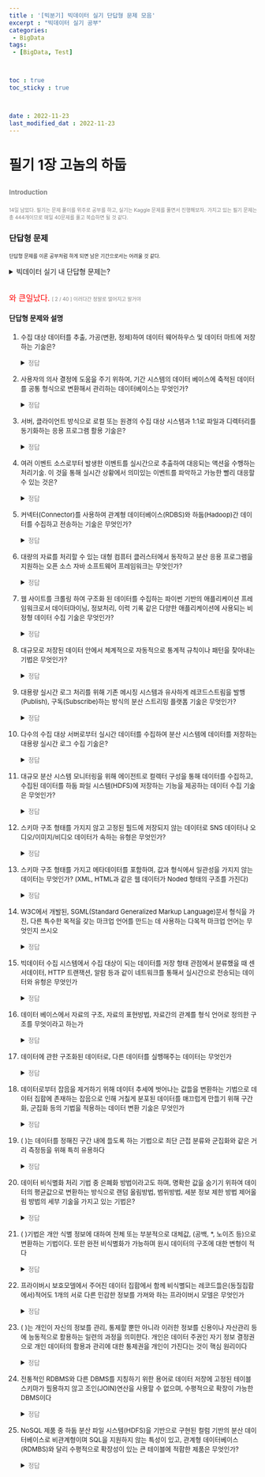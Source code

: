 ```yaml
---
title : '[빅분기] 빅데이터 실기 단답형 문제 모음' 
excerpt : "빅데이터 실기 공부"
categories: 
 - BigData
tags: 
 - [BigData, Test]



toc : true
toc_sticky : true



date : 2022-11-23
last_modified_dat : 2022-11-23
---
```

# 필기 1장 고놈의 하둡
<font size='2'><span style='color:gray'>Introduction  </span></font>  
---
<font size='1'><span style='color:gray'>14일 남았다. 필기는 문제 풀이를 위주로 공부를 하고, 실기는 Kaggle 문제를 풀면서 진행해보자.</span></font>
<font size='1'><span style='color:gray'>가지고 있는 필기 문제는 총 444개이므로 매일 40문제를 풀고 복습하면 될 것 같다.</span></font>

### 단답형 문제 
<font size='1'> 단답형 문제를 이론 공부처럼 하게 되면 남은 기간으로서는 어려울 것 같다.  </font>

<details>
<summary>빅데이터 실기 내 단답형 문제는?</summary>
<div markdown='1'>

> `주관식 단답형`으로 `10문제`가 출제된다. 각 점수는 3점으로 최대 5개 이상을 맞춰야 한다.  
~~하지만 너무 어려운건 어쩔 수 없다.~~
</div>
</details>

<br/>

<font size='3'><span style='color:red'>와 큰일났다.</span></font>
<font size='1'><span style='color:gray'> [ 2 / 40 ] 이러다간 정말로 떨어지고 말거야</span></font>

#### 단답형 문제와 설명

1. <font size='2'>수집 대상 데이터를 추출, 가공(변환, 정제)하여 데이터 웨어하우스 및 데이터 마트에 저장하는 기술은?</font>

    <details>
    <summary><font size='2'><span style='color:gray'>정답</span></font></summary>
    <div markdown='1'>

    **ETL**
    <details>
    <summary><font size='2'><span style='color:gray'>해설</span></font></summary>
    <div markdown='1'>

    문제에서 힌트를 찾을 수 있다.  
    "수집 대상 데이터를 <span style='color:red'><u>추출, 가공(변환, 정제)</u></span>하여 데이터 웨어하우스 및 데이터마트에 <span style='color:red'><u>저장</u></span>하는 기술"

    즉, **<font size='3'>ETL</font>** (Extract Transform Load). 말 그대로 다.
    </div>
    </details>
    </div>
    </details>

2. <font size='2'>사용자의 의사 결정에 도움을 주기 위하여, 기간 시스템의 데이터 베이스에 축적된 데이터를 공통 형식으로 변환해서 관리하는 데이터베이스는 무엇인가?</font>
    <details>
    <summary><font size='2'><span style='color:gray'>정답</span></font></summary>
    <div markdown='1'>

    **데이터웨어하우스**
    <details>
    <summary><font size='2'><span style='color:gray'>해설</span></font></summary>
    <div markdown='1'>
    
    힌트는 <span style='color:red'><u>사용자의 의사 결정</u></span>, 그리고 <span style='color:red'><u>기간 시스템</u></span>, <span style='color:red'><u>데이터베이스</u></span>이다.

    데이터 웨어하우스는 여러 소스에서 가져온 구조화된 데이터와 반구조화된 데이터를 분석하고 보고하는데 쓰인다.
    데이터 웨어하우스는 임시 분석과 커스텀 보고서 생성에 적합하다.
    데이터 웨어하우스는 <u>현재 데이터와 과거 데이터를 모두 한 곳에</u> 저장할 수 있으며, <u>시간 흐름</u>에 따른 장기간의 데이터 동향을 확인 할 수 있도록 설계 되어 있다.

    따라서 데이터 웨어하우스는 비즈니스 인텔레전스 (BI)의 주요한 구성이다.

    </div>
    </details>
    </div>
    </details>

3. <font size='2'>서버, 클라이언트 방식으로 로컬 또는 원경의 수집 대상 시스템과 1:1로 파일과 디렉터리를 동기화하는 응용 프로그램 활용 기술은?</font>
    <details>
    <summary><font size='2'><span style='color:gray'>정답</span></font></summary>
    <div markdown='1'>

    **Rsync**

    <details>
    <summary><font size='2'><span style='color:gray'>해설</span></font></summary>
    <div markdown='1'>

    서버, 클라이언트는 `linux`도 많이 사용하는데, 그 중 서버환경에서 많이 쓰이는 말이 바로 <span style='color:red'><u>Rsync</u></span>이다.
    
    서버, 클라이언트에서 가장 중요한게 무엇일까? 생각해보면 '동기화'가 떠오를 것인데, 이때 사용하는 것이 바로 <span style='color:red'><u>Rsync</u></span>이다.
    **Rsync** (Remote Synchronization). 즉, `원격 동기화`라는 말이다

    </div>
    </details>
    </div>
    </details>

4. <font size='2'>여러 이벤트 소스로부터 발생한 이벤트를 실시간으로 추출하여 대응되는 액션을 수행하는 처리기술. 이 것을 통해 실시간 상황에서 의미있는 이벤트를 파악하고 가능한 빨리 대응할 수 있는 것은?</font>
    <details>
    <summary><font size='2'><span style='color:gray'>정답</span></font></summary>
    <div markdown='1'>

    **Cep**

    <details>
    <summary><font size='2'><span style='color:gray'>해설</span></font></summary>
    <div markdown='1'>

    문제에 힌트가 있다.
    <span style='color:red'><u>실시간</u></span>으로 추출하여 <span style='color:red'><u>수행하는 처리기술</u></span>
    
    **CEP** (Complex Event Processing). 즉, "실시간으로 발생하는 이벤트 처리에 대한 결과값을 수집하고 처리하는 기술"을 의미한다.

    </div>
    </details>
    </div>
    </details>

5. <font size='2'>커넥터(Connector)를 사용하여 관계형 데이터베이스(RDBS)와 하둡(Hadoop)간 데이터를 수집하고 전송하는 기술은 무엇인가?</font>
    <details>
    <summary><font size='2'><span style='color:gray'>정답</span></font></summary>
    <div markdown='1'>

    **스쿱(Sqoop)**

    <details>
    <summary><font size='2'><span style='color:gray'>해설</span></font></summary>
    <div markdown='1'>

    관계형 데이터베이스와 하둡간 데이터를 <span style='color:red'><u>커넥터 : 스쿱</u></span>을 이용해 퍼 나른다고 이해하자.
    스쿱의 모양은 일정하니, 데이터도 일정해야 푸기 좋다.
    따라서 스쿱은 `정형 데이터`수집에 활용된다.
    전송, 수집 등 모든 적재 과정이 `자동화, 병렬`처리 방식을 따른다.
    </div>
    </details>
    </div>
    </details>

6. <font size='2'>대량의 자료를 처리할 수 있는 대형 컴퓨터 클러스터에서 동작하고 분산 응용 프로그램을 지원하는 오픈 소스 자바 소프트웨어 프레임워크는 무엇인가?</font>
    <details>
    <summary><font size='2'><span style='color:gray'>정답</span></font></summary>
    <div markdown='1'>

    **하둡 (Hadoop)**
    <font size='1'><span style='color:gray'>내답 : 오라클.. 아니다 이사람아..</span></font>
    <details>
    <summary><font size='2'><span style='color:gray'>해설</span></font></summary>
    <div markdown='1'>

    <span style='color:red'><u>하둡</u></span>은 대용량의 데이터를 적은 비용으로 더 <span style='color:red'><u>빠르게 분석할 수 있는 플랫폼</u></span>이다.
    <span style='color:red'><u>하둡</u></span>은 여러대의 컴퓨터로 데이터를 분석하고 저장하는 병렬 처리 방식을 따른다.
    </div>
    </details>
    </div>
    </details>

7. <font size='2'>웹 사이트를 크롤링 하여 구조화 된 데이터를 수집하는 파이썬 기반의 애플리케이션 프레임워크로서 데이터마이닝, 정보처리, 이력 기록 같은 다양한 애플리케이션에 사용되는 비정형 데이터 수집 기술은 무엇인가?</font>
    <details>
    <summary><font size='2'><span style='color:gray'>정답</span></font></summary>
    <div markdown='1'>

    **Scrapy**

    <details>
    <summary><font size='2'><span style='color:gray'>해설</span></font></summary>
    <div markdown='1'>

    문제를 제대로 읽어보면 힌트가 있다.
    <span style='color:red'><u>파이썬 기반의 애플리케이션 프레임워크</u></span>.
    python으로 크롤링을 하게 만든 프레임워크는 대표적으로 <span style='color:red'><u>Scrapy</u></span>이다.
    </div>
    </details>
    </div>
    </details>
    
8. <font size='2'>대규모로 저장된 데이터 안에서 체계적으로 자동적으로 통계적 규칙이나 패턴을 찾아내는 기법은 무엇인가?</font>
    <details>
    <summary><font size='2'><span style='color:gray'>정답</span></font></summary>
    <div markdown='1'>

    **데이터 마이닝**

    <details>
    <summary><font size='2'><span style='color:gray'>해설</span></font></summary>
    <div markdown='1'>

    <span style='color:red'><u>데이터 마이닝</u></span>은 말그대로 채굴. 대량의 데이터를 분석해서 규칙이나 패턴을 찾는 것.
    `데이터사이언스`는 수학과 통계학, 프로그래밍을 활용해서 비즈니스에 도움되는 정보를 추출한다.
    </details>
    </div>
    </details>

9. <font size='2'>대용량 실시간 로그 처리를 위해 기존 메시징 시스템과 유사하게 레코드스트림을 발행(Publish), 구독(Subscribe)하는 방식의 분산 스트리밍 플랫폼 기술은 무엇인가?</font>
    <details>
    <summary><font size='2'><span style='color:gray'>정답</span></font></summary>
    <div markdown='1'>

    **아파치 카프카**

    <details>
    <summary><font size='2'><span style='color:gray'>해설</span></font></summary>
    <div markdown='1'>

    대용량, 대규모 데이터를 빠르게 처리하도록 <span style='color:red'><u>분산 메시징 플랫폼</u></span>이 바로 <span style='color:red'><u>아파치 카프카</u></span>이다.
    즉, <span style='color:red'><u>카프카</u></span>는 "어플리케이션간에 메세지를 교환하기 위해 사용되는 메세징 시스템". `실시간 로그 처리가 필요하다`  

    작가중에 `카프카`라고 있다. (변신이라는 책을 지은 작가다.) 이 책을 읽어보면, 자신이 벌레로 변신하는 과정을 시간 순서에 맞게 설명을 하는데, 위와 동일한 내용을 갖는다.
    </details>
    </div>
    </details>

10. <font size='2'>다수의 수집 대상 서버로부터 실시간 데이터를 수집하여 분산 시스템에 데이터를 저장하는 대용량 실시간 로그 수집 기술은?</font>
    <details>
    <summary><font size='2'><span style='color:gray'>정답</span></font></summary>
    <div markdown='1'>

    **스크라이브 (Scribe)**

    <details>
    <summary><font size='2'><span style='color:gray'>해설</span></font></summary>
    <div markdown='1'>

    <span style='color:red'><u>실시간 데이터를 수집</u></span> == <span style='color:red'><u>스크라이브 (Scribe)</u></span>  
    `Sqoop`과의 차이는 Sqoop은 정형데이터, Scribe는 비정형데이터를 수집한다.  
    | 수집시스템 |   데이터종류 |
    | :--------: | -----------: |
    |   Sqoop    |   정형데이터 |
    |   Scribe   | 비정형데이터 |


    </details>
    </div>
    </details>

11. <font size='2'>대규모 분산 시스템 모니터링을 위해 에이전트로 컬렉터 구성을 통해 데이터를 수집하고, 수집된 데이터를 하둡 파일 시스템(HDFS)에 저장하는 기능을 제공하는 데이터 수집 기술은 무엇인가?</font>
    <details>
    <summary><font size='2'><span style='color:gray'>정답</span></font></summary>
    <div markdown='1'>

    **척와 (Chukwa)**

    <details>
    <summary><font size='2'><span style='color:gray'>해설</span></font></summary>
    <div markdown='1'>

    <span style='color:red'><u>대규모 분산 시스템</u></span>이 척와의 가장 큰 특징이다.
    "대규모 분산 시스템. 모니터링을 위한 기술이다. 에이전트-컬랙터의 관계를 보인다. <span style='color:red'><u>HDFS에 저장하고 실시간 분석을 한다.</u></span>
    </div>
    </details>
    </div>
    </details>

12. <font size='2'>스키마 구조 형태를 가지지 않고 고정된 필드에 저장되지 않는 데이터로 SNS 데이터나 오디오/이미지/비디오 데이터가 속하는 유형은 무엇인가?</font>
    <details>
    <summary><font size='2'><span style='color:gray'>정답</span></font></summary>
    <div markdown='1'>

    **비정형데이터**

    <details>
    <summary><font size='2'><span style='color:gray'>해설</span></font></summary>
    <div markdown='1'>

    정형화 되지 않아 스키마 구조 형태를 가지지 않는다.
    </div>
    </details>
    </div>
    </details>

13. <font size='2'>스키마 구조 형태를 가지고 메타데이터를 포함하며, 값과 형식에서 일관성을 가지지 않는 데이터는 무엇인가? (XML, HTML과 같은 웹 데이터가 Noded 형태의 구조를 가진다)</font>
    <details>
    <summary><font size='2'><span style='color:gray'>정답</span></font></summary>
    <div markdown='1'>

    **반정형데이터**

    <details>
    <summary><font size='2'><span style='color:gray'>해설</span></font></summary>
    <div markdown='1'>

    구조형태를 가지지만 값과 형식에 일관성이 없는 것이 반정형데이터이다.
    </div>
    </details>
    </div>
    </details>

14. <font size='2'>W3C에서 개발된, SGML(Standard Generalized Markup Language)문서 형식을 가진, 다른 특수한 목적을 갖는 마크업 언어를 만드는 데 사용하는 다목적 마크업 언어는 무엇인지 쓰시오</font>
    <details>
    <summary><font size='2'><span style='color:gray'>정답</span></font></summary>
    <div markdown='1'>

    **XML**

    <details>
    <summary><font size='2'><span style='color:gray'>해설</span></font></summary>
    <div markdown='1'>

    <span style='color:red'><u>XML</u></span>은 **다목적 마크업 언어 (SGML)** 형식을 갖는다. 데이터 표현을 위해 **태그**가 사용되어 사용자 정의가 가능하다. 즉, <span style='color:red'><u>HTML 한계</u></span>를 극복하기 위해 만들어졌다.
    
    </div>
    </details>
    </div>
    </details>

15. <font size='2'>빅데이터 수집 시스템에서 수집 대상이 되는 데이터를 저장 형태 관점에서 분류했을 때 센서데이터, HTTP 트랜잭션, 알람 등과 같이 네트워크를 통해서 실시간으로 전송되는 데이터와 유형은 무엇인가</font>
    <details>
    <summary><font size='2'><span style='color:gray'>정답</span></font></summary>
    <div markdown='1'>

    **파일데이터 / 데이터베이스 데이터 / 콘텐츠 데이터 / 스트림 데이터**

    <details>
    <summary><font size='2'><span style='color:gray'>해설</span></font></summary>
    <div markdown='1'>

    문제안에 답이있다.  
    <span style='color:red'><u>실시간으로 전송되는 데이터</u></span> 바로 **Stream data**이다.
    </div>
    </details>
    </div>
    </details>

16. <font size='2'>데이터 베이스에서 자료의 구조, 자료의 표현방법, 자료간의 관계를 형식 언어로 정의한 구조를 무엇이라고 하는가</font>
    <details>
    <summary><font size='2'><span style='color:gray'>정답</span></font></summary>
    <div markdown='1'>

    **스키마**

    <details>
    <summary><font size='2'><span style='color:gray'>해설</span></font></summary>
    <div markdown='1'>

    <span style='color:red'><u>스키마</u></span>는 데이터 베이스의 구조와 제약 조건에 관한 전반적인 명세를 기술한 메타데이터의 집단이다. 데이터의 개체, 속성, 관계 및 데이터 조작시 데이터 값들이 갖는 제약 조건 등에 관해 정의된다.  
    *사용자의 관점에 의해 외부 스키마, 개념 스키마, 내부 스키마로 나뉜다.*
    </div>
    </details>
    </div>
    </details>

17. <font size='2'>데이터에 관한 구조화된 데이터로, 다른 데이터를 실행해주는 데이터는 무엇인가</font>
    <details>
    <summary><font size='2'><span style='color:gray'>정답</span></font></summary>
    <div markdown='1'>

    **메타데이터**

    <details>
    <summary><font size='2'><span style='color:gray'>해설</span></font></summary>
    <div markdown='1'>

    데이터에 대한 내용, 데이터를 실행해주는 또다른 데이터를 <span style='color:red'><u>메타데이터</u></span>라고 한다.
    </div>
    </details>
    </div>
    </details>

18. <font size='2'>데이터로부터 잡음을 제거하기 위해 데이터 추세에 벗어나는 값들을 변환하는 기법으로 데이터 집합에 존재하는 잡음으로 인해 거칠게 분포된 데이터를 매끄럽게 만들기 위해 구간화, 군집화 등의 기법을 적용하는 데이터 변환 기술은 무엇인가</font>
    <details>
    <summary><font size='2'><span style='color:gray'>정답</span></font></summary>
    <div markdown='1'>

    **평활화**

    <details>
    <summary><font size='2'><span style='color:gray'>해설</span></font></summary>
    <div markdown='1'>

    데이터 변환 기술 중 하나로, 평활화는 <span style='color:red'><u>잡음제거, 추세에서 벗어나는 값 변환</u></span>을 하는 것을 의미한다.
    </div>
    </details>
    </div>
    </details>

19. <font size='2'>(   )는 데이터를 정해진 구간 내에 들도록 하는 기법으로 최단 근접 분류와 군집화와 같은 거리 측정등을 위해 특히 유용하다</font>
    <details>   
    <summary><font size='2'><span style='color:gray'>정답</span></font></summary>
    <div markdown='1'>

    **정규화** 
    <details>
    <summary><font size='2'><span style='color:gray'>해설</span></font></summary>
    <div markdown='1'>

    <span style='color:red'><u>정규화 ( Normalization )</u></span>는 정해진 구간내에 데이터 분포를 보는 방법이다. 
    </div>
    </details>
    </div>
    </details>

20. <font size='2'>데이터 비식별화 처리 기법 중 은폐화 방법이라고도 하며, 명확한 값을 숨기기 위하여 데이터의 평균값으로 변환하는 방식으로 랜덤 올림방법, 범위방법, 세분 정보 제한 방법 제어올림 방법의 세부 기술을 가지고 있는 기법은?</font>
    <details>
    <summary><font size='2'><span style='color:gray'>정답</span></font></summary>
    <div markdown='1'>

    **범주화 (Categorization)**

    <details>
    <summary><font size='2'><span style='color:gray'>해설</span></font></summary>
    <div markdown='1'>

    데이터가 포함되어 있는 <span style='color:red'><u>범위</u></span>로 변환하여 데이터를 비식별화 시킨다.
    </div>
    </details>
    </div>
    </details>

21. <font size='2'>(   )기법은 개안 식별 정보에 대하여 전체 또는 부분적으로 대체값, (공백, *, 노이즈 등)으로 변환하는 기법이다. 또한 완전 비식별화가 가능하며 원시 데이터의 구조에 대한 변형이 적다</font>
    <details>
    <summary><font size='2'><span style='color:gray'>정답</span></font></summary>
    <div markdown='1'>

    **데이터 마스킹**

    <details>
    <summary><font size='2'><span style='color:gray'>해설</span></font></summary>
    <div markdown='1'>

    데이터 마스킹이란 민감한 데이터의 보호를 하려고 하는 기법이다.
    </div>
    </details>
    </div>
    </details>


22. <font size='2'>프라이버시 보호모델에서 주어진 데이터 집합에서 함께 비식별되는 레코드들은(동질집합에서)적어도 1개의 서로 다른 민감한 정보를 가져와 하는 프라이버시 모델은 무엇인가</font>
    <details>
    <summary><font size='2'><span style='color:gray'>정답</span></font></summary>
    <div markdown='1'>

    **L-다양성**

    <details>
    <summary><font size='2'><span style='color:gray'>해설</span></font></summary>
    <div markdown='1'>

    주어진 데이터 집합에서 합께 비식별되는 레코드드 (동질집합에서) 적어도 "L"개의 서로 다른 민감한 정보를 가져야하는 성질을 의미한다.
    <span style='color:red'><u>K-익명성</u></span>에 대한 두 가지 공격, 즉 동질성 공격 및 배경지식에 의한 공격을 방어하기 위한 모델을 의미한다.
    </div>
    </details>
    </div>
    </details>

23. <font size='2'>(     )는 개인이 자신의 정보를 관리, 통제할 뿐만 아니라 이러한 정보를 신용이나 자산관리 등에 능동적으로 활용하는 일련의 과정을 의미한다. 개인은 데이터 주권인 자기 정보 결정권으로 개인 데이터의 활용과 관리에 대한 통제권을 개인이 가진다는 것이 핵심 원리이다</font>
    <details>
    <summary><font size='2'><span style='color:gray'>정답</span></font></summary>
    <div markdown='1'>

    **마이데이터**

    <details>
    <summary><font size='2'><span style='color:gray'>해설</span></font></summary>
    <div markdown='1'>

    이건 문제가 답이다. 외우자.
    </div>
    </details>
    </div>
    </details>

24. <font size='2'>전통적인 RDBMS와 다른 DBMS를 지칭하기 위한 용어로 데이터 저장에 고정된 테이블 스키마가 필용하지 않고 조인(JOIN)연산을 사용할 수 없으며, 수평적으로 확장이 가능한 DBMS이다</font>
    <details>
    <summary><font size='2'><span style='color:gray'>정답</span></font></summary>
    <div markdown='1'>

    **비관계형 데이터베이스**

    <details>
    <summary><font size='2'><span style='color:gray'>해설</span></font></summary>
    <div markdown='1'>

    NoSQL. <span style='color:red'><u>JOIN</u></span>연산이 불가능하다는 단점이 있다.
    </div>
    </details>
    </div>
    </details>

25. <font size='2'>NoSQL 제품 중 하둡 분산 파일 시스템(HDFS)을 기반으로 구현된 컬럼 기반의 분산 데이터베이스로 비관계형이며 SQL을 지원하지 않는 특성이 있고, 관계형 데이터베이스(RDMBS)와 달리 수평적으로 확장성이 있는 큰 테이블에 적합한 제품은 무엇인가?</font>
    <details>
    <summary><font size='2'><span style='color:gray'>정답</span></font></summary>
    <div markdown='1'>

    **HBase**

    <details>
    <summary><font size='2'><span style='color:gray'>해설</span></font></summary>
    <div markdown='1'>

    <span style='color:red'><u>Hbase</u></span>는 하둡에 있는 확장성이 뛰어난 `분산 빅 데이터` 이다.  
    하둡 분산 파일 시스템 (HDFS)위에서 실행되는 버전이 지정된 <u>비관계형 오픈 소스 데이터베이스</u>이다. 또한 RDBMS와 달리 수평적(Horizontal)으로 확장성이 있어 큰 테이블에 적합하다.

    </div>
    </details>
    </div>
    </details>    
